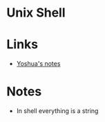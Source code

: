 # Unix Shell
# Links
- [Yoshua's notes](https://yoshuawuyts.gitbooks.io/knowledge/content/unix/shell.html)
# Notes
- In shell everything is a string
